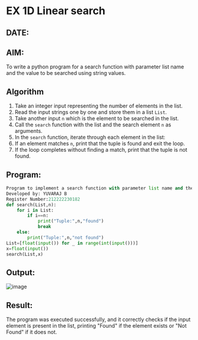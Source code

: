 # EX 1D Linear search
## DATE:
## AIM:
To write a python program for a search function with parameter list name and the value to be searched using string values.

## Algorithm
1. Take an integer input representing the number of elements in the list.  
2. Read the input strings one by one and store them in a list `List`.  
3. Take another input `n` which is the element to be searched in the list.  
4. Call the `search` function with the list and the search element `n` as arguments.  
5. In the `search` function, iterate through each element in the list:  
6. If an element matches `n`, print that the tuple is found and exit the loop.  
7. If the loop completes without finding a match, print that the tuple is not found.   

## Program:
```python
Program to implement a search function with parameter list name and the value to be searched using string values.
Developed by: YUVARAJ B
Register Number:212222230182
def search(List,n):
    for i in List:
        if i==n:
            print("Tuple:",n,"found")
            break
    else:
        print("Tuple:",n,"not found")
List=[float(input()) for _ in range(int(input()))]
x=float(input())
search(List,x)
```

## Output:
![image](https://github.com/user-attachments/assets/3a930069-3fab-4fb6-a12d-958d7663f164)


## Result:
The program was executed successfully, and it correctly checks if the input element is present in the list, printing "Found" if the element exists or "Not Found" if it does not.

